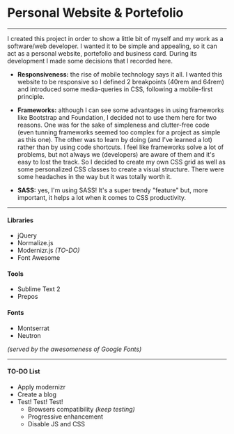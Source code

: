 # Personal Website & Portefolio

---

I created this project in order to show a little bit of myself and my work as a software/web developer. I wanted it to be simple and appealing, so it can act as a personal website, portefolio and business card. During its development I made some decisions that I recorded here.

* **Responsiveness:** the rise of mobile technology says it all. I wanted this website to be responsive so I defined 2 breakpoints (40rem and 64rem) and introduced some media-queries in CSS, following a mobile-first principle.

* **Frameworks:** although I can see some advantages in using frameworks like Bootstrap and Foundation, I decided not to use them here for two reasons. One was for the sake of simpleness and clutter-free code (even tunning frameworks seemed too complex for a project as simple as this one). The other was to learn by doing (and I've learned a lot) rather than by using code shortcuts. I feel like frameworks solve a lot of problems, but not always we (developers) are aware of them and it's easy to lost the track. So I decided to create my own CSS grid as well as some personalized CSS classes to create a visual structure. There were some headaches in the way but it was totally worth it.

* **SASS:** yes, I'm using SASS! It's a super trendy "feature" but, more important, it helps a lot when it comes to CSS productivity.

---

#### Libraries

* jQuery
* Normalize.js
* Modernizr.js *(TO-DO)*
* Font Awesome

#### Tools

* Sublime Text 2
* Prepos

#### Fonts

* Montserrat
* Neutron

*(served by the awesomeness of Google Fonts)*

---

#### TO-DO List

* Apply modernizr
* Create a blog
* Test! Test! Test!
    * Browsers compatibility *(keep testing)*
    * Progressive enhancement
    * Disable JS and CSS
